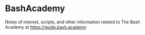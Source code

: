 # BashAcademy
Notes of interest, scripts, and other information related to The Bash Academy at https://guide.bash.academy
